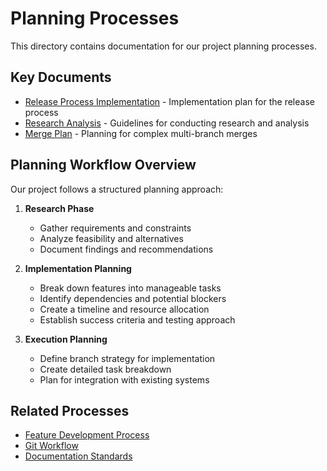 # Planning Processes

This directory contains documentation for our project planning processes.

## Key Documents

- [Release Process Implementation](release-process-implementation.md) - Implementation plan for the release process
- [Research Analysis](research-analysis.md) - Guidelines for conducting research and analysis
- [Merge Plan](merge-plan.md) - Planning for complex multi-branch merges

## Planning Workflow Overview

Our project follows a structured planning approach:

1. **Research Phase**
   - Gather requirements and constraints
   - Analyze feasibility and alternatives
   - Document findings and recommendations

2. **Implementation Planning**
   - Break down features into manageable tasks
   - Identify dependencies and potential blockers
   - Create a timeline and resource allocation
   - Establish success criteria and testing approach

3. **Execution Planning**
   - Define branch strategy for implementation
   - Create detailed task breakdown
   - Plan for integration with existing systems

## Related Processes

- [Feature Development Process](/docs/processes/feature-development-process.md)
- [Git Workflow](/docs/processes/git/git-workflow.md)
- [Documentation Standards](/docs/processes/documentation/documentation-standards.md)